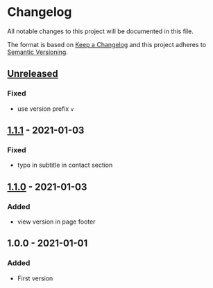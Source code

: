 # Changelog

All notable changes to this project will be documented in this file.

The format is based on [Keep a Changelog](http://keepachangelog.com/)
and this project adheres to [Semantic Versioning](http://semver.org/).

## [Unreleased]
### Fixed
- use version prefix `v`

## [1.1.1] - 2021-01-03
### Fixed
- typo in subtitle in contact section

## [1.1.0] - 2021-01-03
### Added
- view version in page footer

## 1.0.0 - 2021-01-01
### Added
- First version

[Unreleased]: https://github.com/janhalama/jan-halama-profile/compare/v1.1.1...HEAD
[1.1.1]: https://github.com/janhalama/jan-halama-profile/compare/v1.1.0...v1.1.1
[1.1.0]: https://github.com/janhalama/jan-halama-profile/compare/v1.0.0...v1.1.0
